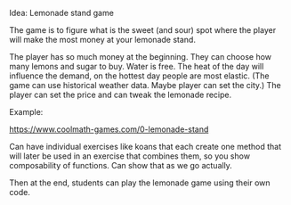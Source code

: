 Idea: Lemonade stand game

The game is to figure what is the sweet (and sour) spot where
the player will make the most money at your lemonade stand.

The player has so much money at the beginning. They can choose how many
lemons and sugar to buy. Water is free.
The heat of the day will influence the demand, on the hottest day people
are most elastic. (The game can use historical weather data. Maybe player
can set the city.) The player can set the price and can tweak
the lemonade recipe.

Example:

https://www.coolmath-games.com/0-lemonade-stand

Can have individual exercises like koans that each create one
method that will later be used in an exercise that combines them,
so you show composability of functions. Can show that as we go
actually.

Then at the end, students can play the lemonade game using their
own code.




